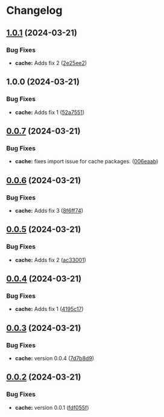 # Changelog

## [1.0.1](https://github.com/coderkakarrot/monorepo-pkg-automation-bot-example-1/compare/cache/v1.0.0...cache/v1.0.1) (2024-03-21)


### Bug Fixes

* **cache:** Adds fix 2 ([2e25ee2](https://github.com/coderkakarrot/monorepo-pkg-automation-bot-example-1/commit/2e25ee28555d4c7b1bb99f79bdcb036ae8873c82))

## 1.0.0 (2024-03-21)


### Bug Fixes

* **cache:** Adds fix 1 ([52a7551](https://github.com/coderkakarrot/monorepo-pkg-automation-bot-example-1/commit/52a7551c9919b6c6b5da5fe96adc0b841f5e6b65))

## [0.0.7](https://github.com/coderkakarrot/monorepo-pkg-automation-bot-example/compare/cache/v0.0.6...cache/v0.0.7) (2024-03-21)


### Bug Fixes

* **cache:** fixes import issue for cache packages. ([006eaab](https://github.com/coderkakarrot/monorepo-pkg-automation-bot-example/commit/006eaab9c6ea45ca045ec77139404aceb38024c7))

## [0.0.6](https://github.com/coderkakarrot/monorepo-pkg-automation-bot-example/compare/cache/v0.0.5...cache/v0.0.6) (2024-03-21)


### Bug Fixes

* **cache:** Adds fix 3 ([8f6ff74](https://github.com/coderkakarrot/monorepo-pkg-automation-bot-example/commit/8f6ff74373bfed37e83176747d6cd9c18cb80baa))

## [0.0.5](https://github.com/coderkakarrot/monorepo-pkg-automation-bot-example/compare/cache/v0.0.4...cache/v0.0.5) (2024-03-21)


### Bug Fixes

* **cache:** Adds fix 2 ([ac33001](https://github.com/coderkakarrot/monorepo-pkg-automation-bot-example/commit/ac3300148212ab8aa569eb155cb9f7b5d5b2af51))

## [0.0.4](https://github.com/coderkakarrot/monorepo-pkg-automation-bot-example/compare/cache/v0.0.3...cache/v0.0.4) (2024-03-21)


### Bug Fixes

* **cache:** Adds fix 1 ([4195c17](https://github.com/coderkakarrot/monorepo-pkg-automation-bot-example/commit/4195c17ac1f5b4b71d756df9273b7d9021d8305c))

## [0.0.3](https://github.com/coderkakarrot/monorepo-pkg-automation-bot-example/compare/cache/v0.0.2...cache/v0.0.3) (2024-03-21)


### Bug Fixes

* **cache:** version 0.0.4 ([7d7b8d9](https://github.com/coderkakarrot/monorepo-pkg-automation-bot-example/commit/7d7b8d91e38283167bf8b7656cfbfb288c63860d))

## [0.0.2](https://github.com/coderkakarrot/monorepo-pkg-automation-bot-example/compare/cache-v0.0.1...cache/v0.0.2) (2024-03-21)


### Bug Fixes

* **cache:** version 0.0.1 ([fdf055f](https://github.com/coderkakarrot/monorepo-pkg-automation-bot-example/commit/fdf055f5dc978203099a8e5686b1c20a8cb23adc))
